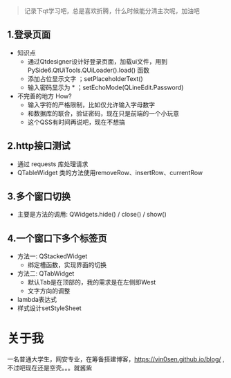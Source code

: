 > 记录下qt学习吧，总是喜欢折腾，什么时候能分清主次呢，加油吧

## 1.登录页面
- 知识点
    - 通过Qtdesigner设计好登录页面，加载ui文件，用到 PySide6.QtUiTools.QUiLoader().load() 函数
    - 添加占位显示文字 ；setPlaceholderText()
    - 输入密码显示为 * ；setEchoMode(QLineEdit.Password)
- 不完善的地方 How?
    - 输入字符的严格限制，比如仅允许输入字母数字
    - 和数据库的联合，验证密码，现在只是前端的一个小玩意
    - 这个QSS有时间再说吧，现在不想搞
## 2.http接口测试
- 通过 requests 库处理请求
- QTableWidget 类的方法使用removeRow、insertRow、currentRow
## 3.多个窗口切换
- 主要是方法的调用: QWidgets.hide() / close() / show()

## 4.一个窗口下多个标签页
- 方法一: QStackedWidget 
    - 绑定槽函数，实现界面的切换
- 方法二: QTabWidget
    - 默认Tab是在顶部的，我的需求是在左侧即West
    - 文字方向的调整
- lambda表达式 
- 样式设计setStyleSheet


# 关于我
一名普通大学生，网安专业，在筹备搭建博客，https://vin0sen.github.io/blog/ , 不过吧现在还是空壳。。。就酱紫